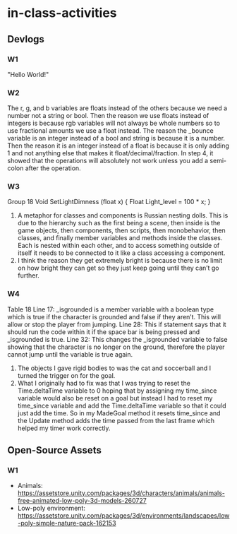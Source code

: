 # in-class-activities
## Devlogs
### W1
"Hello World!"

### W2
The r, g, and b variables are floats instead of the others because we need a number not a string or bool. Then the reason we use floats instead of integers is because rgb variables will not always be whole numbers so to use fractional amounts we use a float instead. The reason the _bounce variable is an integer instead of a bool and string is because it is a number. Then the reason it is an integer instead of a float is because it is only adding 1 and not anything else that makes it float/decimal/fraction. In step 4, it showed that the operations will absolutely not work unless you add a semi-colon after the operation.

### W3
Group 18
Void SetLightDimness (float x)
{
	Float Light_level = 100 * x;
}

1. A metaphor for classes and components is Russian nesting dolls. This is due to the hierarchy such as the first being a scene, then inside is the game objects, then components, then scripts, then monobehavior, then classes, and finally member variables and methods inside the classes. Each is nested within each other, and to access something outside of itself it needs to be connected to it like a class accessing a component.
2. I think the reason they get extremely bright is because there is no limit on how bright they can get so they just keep going until they can’t go further.

### W4
Table 18
Line 17: _isgrounded is a member variable with a boolean type which is true if the character is grounded and false if they aren’t. This will allow or stop the player from jumping.
Line 28: This if statement says that it should run the code within it if the space bar is being pressed and _isgrounded is true.
Line 32: This changes the _isgrounded variable to false showing that the character is no longer on the ground, therefore the player cannot jump until the variable is true again.

1. The objects I gave rigid bodies to was the cat and soccerball and I turned the trigger on for the goal.
2. What I originally had to fix was that I was trying to reset the Time.deltaTime variable to 0 hoping that by assigning my time_since variable would also be reset on a goal but instead I had to reset my time_since variable and add the Time.deltaTime variable so that it could just add the time. So in my MadeGoal method it resets time_since and the Update method adds the time passed from the last frame which helped my timer work correctly.


## Open-Source Assets
### W1
- Animals: https://assetstore.unity.com/packages/3d/characters/animals/animals-free-animated-low-poly-3d-models-260727 
- Low-poly environment: https://assetstore.unity.com/packages/3d/environments/landscapes/low-poly-simple-nature-pack-162153 